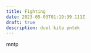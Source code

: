 ```yaml
---
title: Fighting
date: 2023-05-03T01:19:39.111Z
draft: true
description: duel kita pntek
---
```

mntp